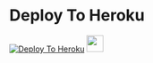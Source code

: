 
# Deploy To Heroku

[![Deploy To Heroku](https://www.herokucdn.com/deploy/button.svg)](https://heroku.com/deploy?template=https://github.com/sakshi24687/sakshi)
<a href="https://dashboard.heroku.com/new?template=https://github.com/sakshi24687/sakshi/)">
     <img height="30px" src="https://img.shields.io/badge/Deploy%20To%20Heroku-blueviolet?style=for-the-badge&logo=heroku">
  </a>
